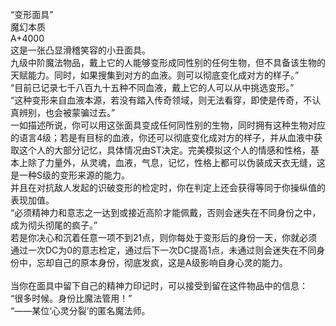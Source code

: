 <title>“变形面具”</title>
<meta name="GENERATOR" content="WinCHM">
<meta http-equiv="Content-Type" content="text/html; charset=gb2312">
<br>“变形面具”
<br>魔幻本质
<br>A+4000
<br>这是一张凸显滑稽笑容的小丑面具。
<br>九级中阶魔法物品，戴上它的人能够变形成同性别的任何生物，但不具备该生物的天赋能力。同时，如果搜集到对方的血液。则可以彻底变化成对方的样子。”
<br>“目前已记录七千八百九十五种不同血液，戴上它的人可以从中挑选变形。”
<br>“这种变形来自血液本源，若没有踏入传奇领域，则无法看穿，即使是传奇，不认真辨别，也会被蒙骗过去。”
<br>一如描述所说，你可以用这张面具变成任何同性别的生物，同时拥有这种生物对应的语言4级；若是有目标的血液，你还可以彻底变化成对方的样子，并从血液中获取这个人的大部分记忆，具体情况由ST决定。完美模拟这个人的情感和性格，基本上除了力量外，从灵魂，血液，气息，记忆，性格上都可以伪装成天衣无缝，这是一种S级的变形来源的能力。
<br>并且在对抗敌人发起的识破变形的检定时，你在判定上还会获得等同于你操纵值的表现加值。
<br>“必须精神力和意志之一达到或接近高阶才能佩戴，否则会迷失在不同身份之中，成为彻头彻尾的疯子。”
<br>若是你决心和沉着任意一项不到21点，则你每处于变形后的身份一天，你就必须通过一次DC为0的意志检定，通过后下一次DC提高1点，未通过则会迷失在不同身份中，忘却自己的原本身份，彻底发疯，这是A级影响自身心灵的能力。
<br>
<br>当你在面具中留下自己的精神力印记时，可以接受到留在这件物品中的信息：
<br>“很多时候。身份比魔法管用！”
<br>“——某位‘心灵分裂’的匿名魔法师。